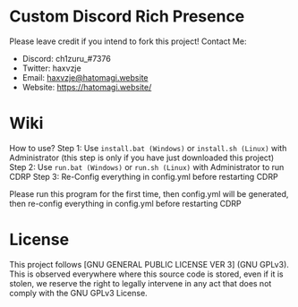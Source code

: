 # Custom Discord Rich Presence

Please leave credit if you intend to fork this project!
Contact Me:
 + Discord: ch1zuru_#7376
 + Twitter: haxvzje
 + Email: haxvzje@hatomagi.website
 + Website: https://hatomagi.website/

# Wiki
How to use?
Step 1: Use ``install.bat (Windows)`` or ``install.sh (Linux)`` with Administrator (this step is only if you have just downloaded this project)
Step 2: Use ``run.bat (Windows)`` or ``run.sh (Linux)`` with Administrator to run CDRP
Step 3: Re-Config everything in config.yml before restarting CDRP

Please run this program for the first time, then config.yml will be generated, then re-config everything in config.yml before restarting CDRP

# License
This project follows [GNU GENERAL PUBLIC LICENSE VER 3] (GNU GPLv3). This is observed everywhere where this source code is stored, even if it is stolen, we reserve the right to legally intervene in any act that does not comply with the GNU GPLv3 License.
